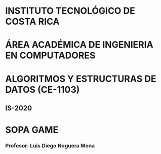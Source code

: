 # INSTITUTO TECNOLÓGICO DE COSTA RICA
# ÁREA ACADÉMICA DE INGENIERIA EN COMPUTADORES
# ALGORITMOS Y ESTRUCTURAS DE DATOS (CE-1103)
## IS-2020

# SOPA GAME

### Profesor: Luis Diego Noguera Mena
